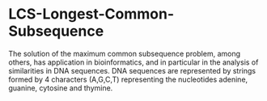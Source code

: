# LCS-Longest-Common-Subsequence
The solution of the maximum common subsequence problem, among others, has application in bioinformatics, and in particular in the analysis of similarities in DNA sequences. DNA sequences are represented by strings formed by 4 characters (A,G,C,T) representing the nucleotides adenine, guanine, cytosine and thymine.
